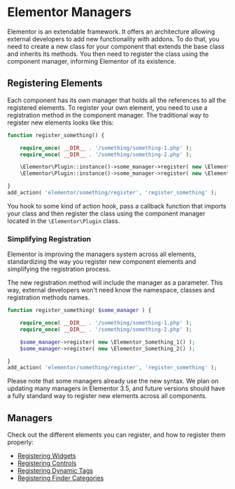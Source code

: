 # Elementor Managers

<Badge type="tip" vertical="top" text="Elementor Core" /> <Badge type="warning" vertical="top" text="Intermediate" />

Elementor is an extendable framework. It offers an architecture allowing external developers to add new functionality with addons. To do that, you need to create a new class for your component that extends the base class and inherits its methods. You then need to register the class using the component manager, informing Elementor of its existence.

## Registering Elements

Each component has its own manager that holds all the references to all the registered elements. To register your own element, you need to use a registration method in the component manager. The traditional way to register new elements looks like this:

```php
function register_something() {

	require_once( __DIR__ . '/something/something-1.php' );
	require_once( __DIR__ . '/something/something-2.php' );

	\Elementor\Plugin::instance()->some_manager->register( new \Elementor_Something_1() );
	\Elementor\Plugin::instance()->some_manager->register( new \Elementor_Something_2() );

}
add_action( 'elementor/something/register', 'register_something' );
```

You hook to some kind of action hook, pass a callback function that imports your class and then register the class using the component manager located in the `\Elementor\Plugin` class.

### Simplifying Registration

Elementor is improving the managers system across all elements, standardizing the way you register new component elements and simplifying the registration process.

The new registration method will include the manager as a parameter. This way, external developers won't need know the namespace, classes and registration methods names.

```php
function register_something( $some_manager ) {

	require_once( __DIR__ . '/something/something-1.php' );
	require_once( __DIR__ . '/something/something-2.php' );

	$some_manager->register( new \Elementor_Something_1() );
	$some_manager->register( new \Elementor_Something_2() );

}
add_action( 'elementor/something/register', 'register_something' );
```

Please note that some managers already use the new syntax. We plan on updating many managers in Elementor 3.5, and future versions should have a fully standard way to register new elements across all components.

## Managers

Check out the different elements you can register, and how to register them properly:

* [Registering Widgets](./registering-widgets)
* [Registering Controls](./registering-controls)
* [Registering Dynamic Tags](./registering-dynamic-tags)
* [Registering Finder Categories](./registering-finder-categories)

